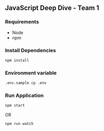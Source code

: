 ## JavaScript Deep Dive - Team 1

### Requirements
- Node
- npm

### Install Dependencies
```bash
npm install
```

### Environment variable
```bash
.env.sample cp .env
```

### Run Application
```bash
npm start
```
OR

```bash
npm run watch
```